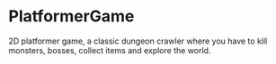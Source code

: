 # PlatformerGame
2D platformer game, a classic dungeon crawler where you have to kill monsters, bosses, collect items and explore the world.

